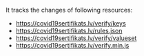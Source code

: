 It tracks the changes of following resources:

- https://covid19sertifikats.lv/verify/keys
- https://covid19sertifikats.lv/rules.json
- https://covid19sertifikats.lv/verify/valueset
- https://covid19sertifikats.lv/verify.min.js
